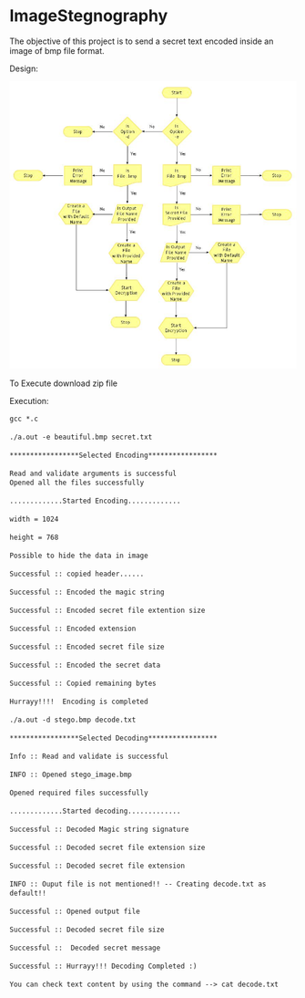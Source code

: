 # ImageStegnography
The objective of this project is to send a secret text encoded inside an image of bmp file format.

Design:

![alt text](https://github.com/Krrish3398/ImageStegnography/blob/main/img/ls_fc.jpg)

To Execute download zip file

Execution:
```
gcc *.c

./a.out -e beautiful.bmp secret.txt

*****************Selected Encoding*****************

Read and validate arguments is successful
Opened all the files successfully

.............Started Encoding.............

width = 1024

height = 768

Possible to hide the data in image

Successful :: copied header......

Successful :: Encoded the magic string 

Successful :: Encoded secret file extention size

Successful :: Encoded extension

Successful :: Encoded secret file size

Successful :: Encoded the secret data

Successful :: Copied remaining bytes

Hurrayy!!!!  Encoding is completed

./a.out -d stego.bmp decode.txt

*****************Selected Decoding*****************

Info :: Read and validate is successful

INFO :: Opened stego_image.bmp

Opened required files successfully

.............Started decoding.............

Successful :: Decoded Magic string signature

Successful :: Decoded secret file extension size

Successful :: Decoded secret file extension 

INFO :: Ouput file is not mentioned!! -- Creating decode.txt as default!!

Successful :: Opened output file 

Successful :: Decoded secret file size 

Successful ::  Decoded secret message

Successful :: Hurrayy!!! Decoding Completed :)

You can check text content by using the command --> cat decode.txt
```
